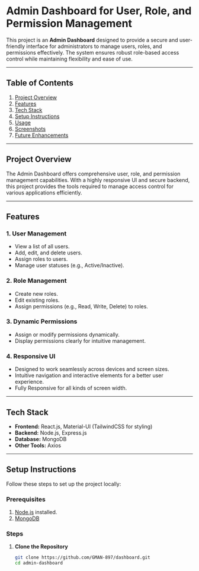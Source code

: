 # Admin Dashboard for User, Role, and Permission Management

This project is an **Admin Dashboard** designed to provide a secure and user-friendly interface for administrators to manage users, roles, and permissions effectively. The system ensures robust role-based access control while maintaining flexibility and ease of use.

---

## **Table of Contents**

1. [Project Overview](#project-overview)  
2. [Features](#features)  
3. [Tech Stack](#tech-stack)  
4. [Setup Instructions](#setup-instructions)  
5. [Usage](#usage)  
6. [Screenshots](#screenshots)  
7. [Future Enhancements](#future-enhancements)  

---

## **Project Overview**

The Admin Dashboard offers comprehensive user, role, and permission management capabilities. With a highly responsive UI and secure backend, this project provides the tools required to manage access control for various applications efficiently.

---

## **Features**

### 1. **User Management**
- View a list of all users.
- Add, edit, and delete users.
- Assign roles to users.
- Manage user statuses (e.g., Active/Inactive).

### 2. **Role Management**
- Create new roles.
- Edit existing roles.
- Assign permissions (e.g., Read, Write, Delete) to roles.

### 3. **Dynamic Permissions**
- Assign or modify permissions dynamically.
- Display permissions clearly for intuitive management.

### 4. **Responsive UI**
- Designed to work seamlessly across devices and screen sizes.
- Intuitive navigation and interactive elements for a better user experience.
- Fully Responsive for all kinds of screen width.

---

## **Tech Stack**

- **Frontend:** React.js, Material-UI (TailwindCSS for styling)
- **Backend:** Node.js, Express.js
- **Database:** MongoDB 
- **Other Tools:** Axios

---

## **Setup Instructions**

Follow these steps to set up the project locally:

### **Prerequisites**
1. [Node.js](https://nodejs.org/) installed.
2. [MongoDB](https://www.mongodb.com/)

### **Steps**
1. **Clone the Repository**  
   ```bash
   git clone https://github.com/GMAN-897/dashboard.git
   cd admin-dashboard
